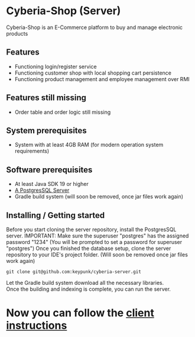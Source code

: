 # Cyberia-Shop (Server)
Cyberia-Shop is an E-Commerce platform to buy and manage electronic products

## Features
- Functioning login/register service
- Functioning customer shop with local shopping cart persistence
- Functioning product management and employee management over RMI

## Features still missing
- Order table and order logic still missing

## System prerequisites
- System with at least 4GB RAM (for modern operation system requirements)

## Software prerequisites
- At least Java SDK 19 or higher
- [A PostgresSQL Server](https://www.postgresql.org/download/)
- Gradle build system (will soon be removed, once jar files work again)

## Installing / Getting started

Before you start cloning the server repository, install the PostgresSQL server.
IMPORTANT: Make sure the superuser "postgres" has the assigned password "1234" (You will be prompted to set a password for superuser "postgres")
Once you finished the database setup, clone the server repository to your IDE's project folder. (Will soon be removed once jar files work again)

```shell
git clone git@github.com:keypunk/cyberia-server.git
```
Let the Gradle build system download all the necessary libraries.    
Once the building and indexing is complete, you can run the server.  
# Now you can follow the [client instructions](https://github.com/keypunk/cyberia-client)

